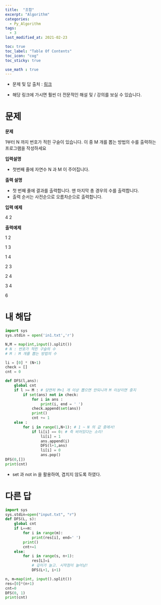 ```yaml
---
title:  "조합"
excerpt: "Algorithm"
categories:
  - Py_Algorithm
tags:
  - 3
last_modified_at: 2021-02-23

toc: true
toc_label: "Table Of Contents"
toc_icon: "cog"
toc_sticky: true

use_math : true
---
```


- 문제 및 답 출처 : [링크](https://www.inflearn.com/course/%ED%8C%8C%EC%9D%B4%EC%8D%AC-%EC%95%8C%EA%B3%A0%EB%A6%AC%EC%A6%98-%EB%AC%B8%EC%A0%9C%ED%92%80%EC%9D%B4-%EC%BD%94%EB%94%A9%ED%85%8C%EC%8A%A4%ED%8A%B8/dashboard)

- 해당 링크에 가시면 훨씬 더 전문적인 해설 및 / 강의를 보실 수 있습니다. 

# 문제

**문제**  

1부터 N 까지 번호가 적힌 구슬이 있습니다. 이 중 M 개를 뽑는 방법의 수를 출력하는 프로그램을 작성하세요

**입력설명**

- 첫번째 줄에 자연수 N 과 M 이 주어집니다.

**출력 설명**

- 첫 번째 줄에 결과를 출력합니다. 맨 마지막 총 경우의 수를 출력합니다.
- 출력 순서는 사전순으로 오름차순으로 출력합니다.

**입력 예제**

4 2

**출력예제**

1 2

1 3

1 4

2 3

2 4

3 4

6

# 내 해답

```python
import sys
sys.stdin = open('in1.txt','r')

N,M = map(int,input().split())
# N : 번호가 적힌 구슬의 수
# M : M 개를 뽑는 방법의 수

li = [0] * (N+1)
check = []
cnt = 0

def DFS(l,ans):
    global cnt
    if l >= M : # 당연히 M+1 개 이상 뽑으면 안되니까 M 이상이면 중지
        if set(ans) not in check:
            for i in ans :
                print(i, end = ' ')
            check.append(set(ans))
            print()
            cnt += 1
    else :
        for i in range(1,N+1): # 1 ~ N 의 값 중에서!
            if li[i] == 0: # 즉 비어있다는 소리!
                li[i] = 1
                ans.append(i)
                DFS(l+1,ans)
                li[i] = 0
                ans.pop()
DFS(0,[])
print(cnt)
```

- set 과 not in 을 활용하여, 겹치지 않도록 하였다.

# 다른 답

```python
import sys
sys.stdin=open("input.txt", "r")
def DFS(L, s):
    global cnt
    if L==m:
        for i in range(m):
            print(res[i], end=' ')
        print()
        cnt+=1
    else:
        for i in range(s, n+1):
            res[L]=i
            # 깊이가 늘고. 시작점이 늘어남!
            DFS(L+1, i+1)

n, m=map(int, input().split())
res=[0]*(n+1)
cnt=0
DFS(0, 1)
print(cnt)
```

